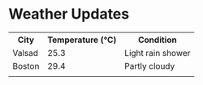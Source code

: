 # Weather Updates

<!-- WEATHER-UPDATE-START -->
<table><tr><th>City</th><th>Temperature (°C)</th><th>Condition</th></tr><tr><td>Valsad</td><td>25.3</td><td>Light rain shower</td></tr><tr><td>Boston</td><td>29.4</td><td>Partly cloudy</td></tr><tr><td></td><td></td><td></td></tr></table>
<!-- WEATHER-UPDATE-END -->
